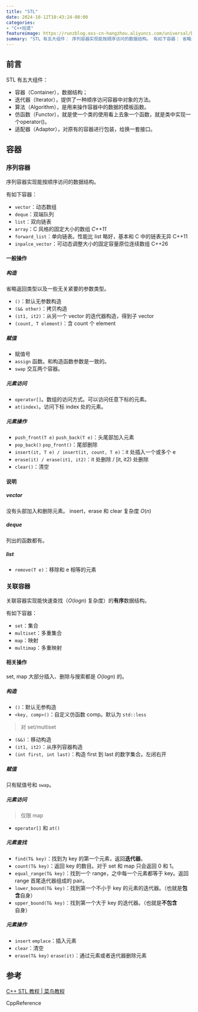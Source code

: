```yaml
---
title: "STL"
date: 2024-10-12T10:43:24-08:00
categories: 
- "C++拾遗"
featureimage: https://runzblog.oss-cn-hangzhou.aliyuncs.com/universal/background1.jpg
summary: "STL 有五大组件： 序列容器实现能按顺序访问的数据结构。 有如下容器： 省略返回类型以及一些无关紧要的参数类型。 没有头部加入和删除元素。 insert，erase 和 clear 复杂度 $O(n..."
---
```


## 前言

STL 有五大组件：

- 容器（Container），数据结构；
- 迭代器（Iterator），提供了一种顺序访问容器中对象的方法。
- 算法（Algorithm），是用来操作容器中的数据的模板函数。
- 仿函数（Functor），就是使一个类的使用看上去象一个函数，就是类中实现一个operator()。
- 适配器（Adaptor），对原有的容器进行包装，给换一套接口。

## 容器

### 序列容器

序列容器实现能按顺序访问的数据结构。

有如下容器：
- `vector`：动态数组
- `deque`：双端队列
- `list`：双向链表
- `array`：C 风格的固定大小的数组 *C++11*
- `forward_list`：单向链表。性能比 list 略好，基本和 C 中的链表无异 C++11
- `inpalce_vector`：可动态调整大小的固定容量原位连续数组 C++26

#### 一般操作
##### 构造

省略返回类型以及一些无关紧要的参数类型。

- `()`：默认无参数构造
- `(&& other)`：拷贝构造
- `(it1, it2)`：从另一个 vector 的迭代器构造，得到子 vector
- `(count, T element)`：含 count 个 element

##### 赋值

- 赋值号
- `assign` 函数。和构造函数参数是一致的。
- `swap` 交互两个容器。

##### 元素访问

- `operator[]`。数组的访问方式。可以访问任意下标的元素。
- `at(index)`。访问下标 index 处的元素。 

##### 元素操作

- `push_front(T e)` `push_back(T e)`：头尾部加入元素
- `pop_back()` `pop_front()`：尾部删除
- `insert(it, T e) / insert(it, count, T e)`：it 处插入一个或多个 e
- `erase(it) / erase(it1, it2)`：it 处删除 / \[it, it2\) 处删除
- `clear()`：清空

#### 说明

##### vector
没有头部加入和删除元素。
insert，erase 和 clear 复杂度 $O(n)$

##### deque
列出的函数都有。

##### list
- `remove(T e)`：移除和 e 相等的元素

### 关联容器

关联容器实现能快速查找（$O(log n)$ 复杂度）的**有序**数据结构。

有如下容器：
- `set`：集合
- `multiset`：多重集合
- `map`：映射
- `multimap`：多重映射

#### 相关操作

set, map 大部分插入、删除与搜索都是 $O(logn)$ 的。

##### 构造

- `()`：默认无参构造
- `<key, comp>()`：自定义仿函数 comp。默认为 `std::less`

>对 set/multiset
- `(&&)`：移动构造
- `(it1, it2)`：从序列容器构造
- `(int first, int last)`：构造 first 到 last 的数字集合。左闭右开

##### 赋值

只有赋值号和 `swap`。

##### 元素访问

>仅限 map

- `operator[]` 和 `at()`

##### 元素查找

- `find(T& key)`：找到为 key 的第一个元素，返回**迭代器**。
- `count(T& key)`：返回 key 的数目。对于 set 和 map 只会返回 0 和 1。
- `equal_range(T& key)`：找到一个 range，之中每一个元素都等于 key。返回 range 首尾迭代器组成的 pair。
- `lower_bound(T& key)`：找到第一个不小于 key 的元素的迭代器。（也就是**包含**自身） 
- `upper_bound(T& key)`：找到第一个大于 key 的迭代器。（也就是**不包含**自身）

##### 元素操作

- `insert` `emplace`：插入元素
- `clear`：清空
- `erase(T& key)` `erase(it)`：通过元素或者迭代器删除元素

## 参考

[C++ STL 教程 | 菜鸟教程](https://www.runoob.com/cplusplus/cpp-stl-tutorial.html)

CppReference